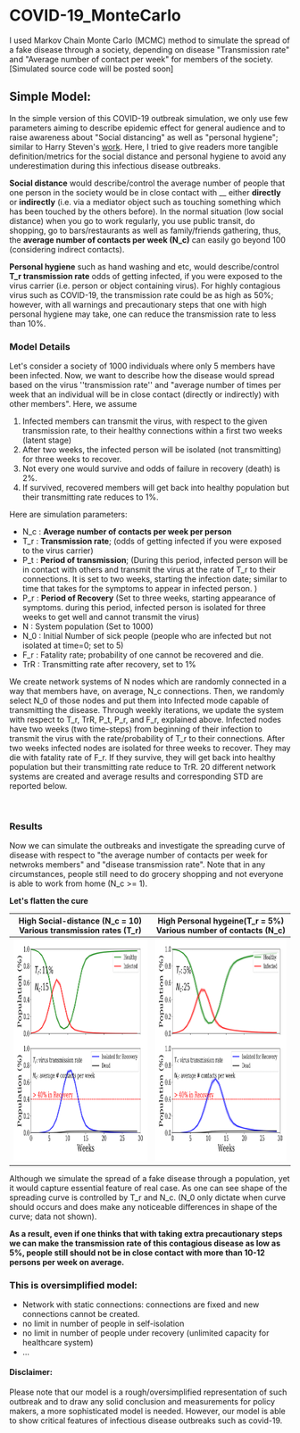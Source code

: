 # COVID-19_MonteCarlo
I used Markov Chain Monte Carlo (MCMC) method to simulate the spread of a fake disease through a society, depending on disease "Transmission rate" and "Average number of contact per week" for members of the society.
[Simulated source code will be posted soon]

## Simple Model:
In the simple version of this COVID-19 outbreak simulation, we only use few parameters aiming to describe epidemic effect for general audience and to raise awareness about "Social distancing" as well as "personal hygiene"; similar to Harry Steven's [work](https://www.washingtonpost.com/graphics/2020/world/corona-simulator/?fbclid=IwAR0LrA8mFe_8tZTsliPL8mBIac7qOpEuN_xAAYfTluH-GvCN8bor2pPSX5A&utm_campaign=wp_main&utm_medium=social&utm_source=facebook). Here, I tried to give readers more tangible definition/metrics for the social distance and personal hygiene to avoid any underestimation during this infectious disease outbreaks.

__Social distance__ would describe/control the average number of people that one person in the society would be in close contact with __ either __directly__ or __indirectly__ (i.e. via a mediator object such as touching something which has been touched by the others before). In the normal situation (low social distance) when you go to work regularly, you use public transit, do shopping, go to bars/restaurants as well as family/friends gathering, thus, the __average number of contacts per week (N_c)__ can easily go beyond 100 (considering indirect contacts).

__Personal hygiene__ such as hand washing and etc, would describe/control __T_r transmission rate__ odds of getting infected, if you were exposed to the virus carrier (i.e. person or object containing virus). For highly contagious virus such as COVID-19, the transmission rate could be as high as 50%; however, with all warnings and precautionary steps that one with high personal hygiene may take, one can reduce the transmission rate to less than 10%.


### Model Details
Let's consider a society of 1000 individuals where only 5 members have been infected. Now, we want to describe how the disease would spread based on the virus ''transmission rate'' and "average number of times per week that an individual will be in close contact (directly or indirectly) with other members".
Here, we assume
 1) Infected members can transmit the virus, with respect to the given transmission rate, to their healthy connections within a first two weeks (latent stage)
 2) After two weeks, the infected person will be isolated (not transmitting) for three weeks to recover.  
 3) Not every one would survive and odds of failure in recovery (death) is 2%.
 4) If survived, recovered members will get back into healthy population but their transmitting rate reduces to 1%.

Here are simulation parameters:
- N_c : __Average number of contacts per week per person__  
- T_r : __Transmission rate__; (odds of getting infected if you were exposed to the virus carrier)              
- P_t : __Period of transmission__; (During this period, infected person will be in contact with others and transmit the virus at the rate of T_r to their connections. It is set to two weeks, starting the infection date; similar to time that takes for the symptoms to appear in infected person. )
- P_r : __Period of Recovery__ (Set to three weeks, starting appearance of symptoms. during this period, infected person is isolated for three weeks to get well and cannot transmit the virus)
- N   : System population (Set to 1000)
- N_0 : Initial Number of sick people (people who are infected but not isolated at time=0; set to 5)
- F_r : Fatality rate; probability of one cannot be recovered and die.
- TrR : Transmitting rate after recovery, set to 1%

We create network systems of N nodes which are randomly connected in a way that members have, on average, N_c connections. Then, we randomly select N_0 of those nodes and put them into Infected mode capable of transmitting the disease. Through weekly iterations, we update the system with respect to T_r, TrR, P_t, P_r, and F_r, explained above. Infected nodes have two weeks (two time-steps) from beginning of their infection to transmit the virus with the rate/probability of T_r to their connections. After two weeks infected nodes are isolated for three weeks to recover. They may die with fatality rate of F_r. If they survive, they will get back into healthy population but their transmitting rate reduce to TrR. 20 different network systems are created and average results and corresponding STD are reported below.

 
### Results
Now we can simulate the outbreaks and investigate the spreading curve of disease with respect to "the average number of contacts per week for netwroks members" and "disease transmission rate". Note that in any circumstances, people still need to do grocery shopping and not everyone is able to work from home (N_c >= 1).  

__Let's flatten the cure__
 
High Social-distance (N_c = 10)<br> Various transmission rates (T_r) | High Personal hygeine(T_r = 5%)<br> Various number of contacts (N_c)
:---------------------:|:---------------------:
<img src="https://github.com/mbmehran/COVID-19_MarkovMonteCarlo/blob/master/common/Tr5.gif" width="400" height="400" /> | <img src="https://github.com/mbmehran/COVID-19_MarkovMonteCarlo/blob/master/common/Nc5.gif" width="400" height="400" />

Although we simulate the spread of a fake disease through a population, yet it would capture essential feature of real case. As one can see shape of the spreading curve is controlled by T_r and N_c. (N_0 only dictate when curve should occurs and does make any noticeable differences in shape of the curve; data not shown).

__As a result, even if one thinks that with taking extra precautionary steps we can make the transmission rate of this contagious disease as low as 5%, people still should not be in close contact with more than 10-12 persons per week on average.__

### This is oversimplified model:
- Network with static connections: connections are fixed and new connections cannot be created.
- no limit in number of people in self-isolation
- no limit in number of people under recovery (unlimited capacity for healthcare system)  
- ...

#### Disclaimer: 
Please note that our model is a rough/oversimplified representation of such outbreak and to draw any solid conclusion and measurements for policy makers, a more sophisticated model is needed. However, our model is able to show critical features of infectious disease outbreaks such as covid-19.

